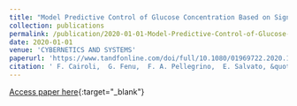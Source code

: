 ```yaml
---
title: "Model Predictive Control of Glucose Concentration Based on Signal Temporal Logic Specifications with Unknown-Meals Occurrence"
collection: publications
permalink: /publication/2020-01-01-Model-Predictive-Control-of-Glucose-Concentration-Based-on-Signal-Temporal-Logic-Specifications-with-Unknown-Meals-Occurrence
date: 2020-01-01
venue: 'CYBERNETICS AND SYSTEMS'
paperurl: 'https://www.tandfonline.com/doi/full/10.1080/01969722.2020.1758463'
citation: ' F. Cairoli,  G. Fenu,  F. A. Pellegrino,  E. Salvato, &quot;Model Predictive Control of Glucose Concentration Based on Signal Temporal Logic Specifications with Unknown-Meals Occurrence.&quot; CYBERNETICS AND SYSTEMS, 2020.'
---
```

[Access paper here](https://www.tandfonline.com/doi/full/10.1080/01969722.2020.1758463){:target="_blank"}

